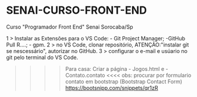 # SENAI-CURSO-FRONT-END
Curso "Programador Front End" Senai Sorocaba/Sp

1 > Instalar as Extensões para o VS Code:
          - Git Project Manager;
          -GitHub Pull R....;
          - gpm.
2 > no VS Code, clonar repositório, ATENÇÂO:"instalar git se nescessário", autorizar no GitHub. 
3 > configurar o e-mail e usúario no git pelo terminal do VS Code.         


>>>> Para casa: Criar a página - Jogos.html e - Contato.contato <<<<
obs: procurar por formulario contato em bootstrap (Bootstrap Contact Form)
    https://bootsnipp.com/snippets/qr1zR